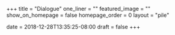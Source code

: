 +++
title = "Dialogue"
one_liner = ""
featured_image = ""
show_on_homepage = false
homepage_order = 0
layout = "pile"

date = 2018-12-28T13:35:25-08:00
draft = false
+++
